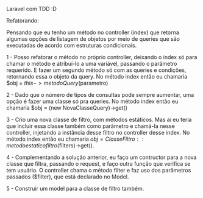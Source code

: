 Laravel com TDD :D

Refatorando:

Pensando que eu tenho um método no controller (index) que retorna algumas opções de listagem de objetos por meio de queries que são executadas de acordo com estruturas condicionais.

1 - Posso refatorar o método no próprio controller, deixando o index só para chamar o método e atribuí-lo a uma variável, passando o parâmetro requerido. E fazer um segundo método só com as queries e condições, retornando essa o objeto da query. 
No método index então eu chamaria $obj = $this->metodoQuery($parametro)

2 - Dado que o número de tipos de consultas pode sempre aumentar, uma opção é fazer uma classe só pra queries.
No método index então eu chamaria $obj = (new NovaClasseQuery)->get()

3 - Crio uma nova classe de filtro, com métodos estáticos. Mas aí eu teria que incluir essa classe também como parâmetro e chamá-la nesse controller, injetando a instância desse filtro no controller desse index.
No método index então eu chamaria $obj = ClasseFiltro::metodoestaticofiltro($filters)->get().

4 - Complementando a solução anterior, eu faço um contructor para a nova classe que filtra, passando o request, e faço outra função que verifica se tem usuário. O controller chama o método filter e faz uso dos parâmetros passados ($filter), que está declarado no Model.

5 - Construir um model para a classe de filtro também. 
